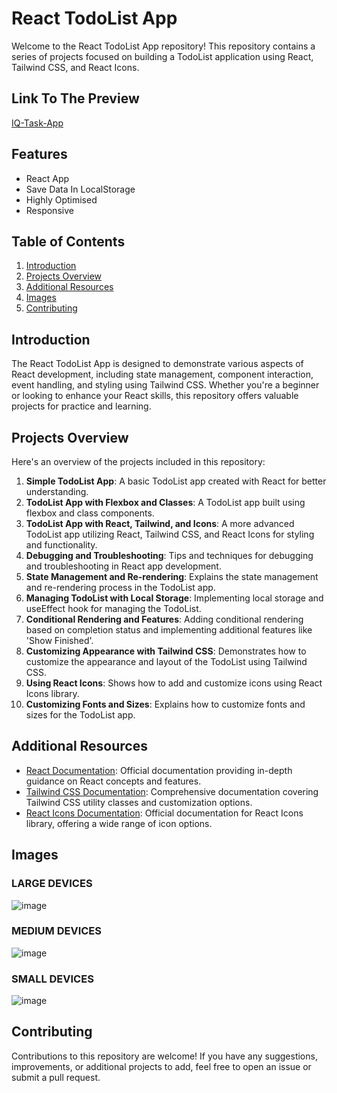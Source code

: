 # React TodoList App

Welcome to the React TodoList App repository! This repository contains a series of projects focused on building a TodoList application using React, Tailwind CSS, and React Icons.
## Link To The Preview
<a href="https://iq-task.netlify.app/">IQ-Task-App<a/>
## Features
- React App
- Save Data In LocalStorage
- Highly Optimised
- Responsive

## Table of Contents

1. [Introduction](#introduction)
2. [Projects Overview](#projects-overview)
3. [Additional Resources](#additional-resources)
4. [Images](#images)
5. [Contributing](#contributing)

## Introduction

The React TodoList App is designed to demonstrate various aspects of React development, including state management, component interaction, event handling, and styling using Tailwind CSS. Whether you're a beginner or looking to enhance your React skills, this repository offers valuable projects for practice and learning.

## Projects Overview

Here's an overview of the projects included in this repository:

1. **Simple TodoList App**: A basic TodoList app created with React for better understanding.
2. **TodoList App with Flexbox and Classes**: A TodoList app built using flexbox and class components.
3. **TodoList App with React, Tailwind, and Icons**: A more advanced TodoList app utilizing React, Tailwind CSS, and React Icons for styling and functionality.
4. **Debugging and Troubleshooting**: Tips and techniques for debugging and troubleshooting in React app development.
5. **State Management and Re-rendering**: Explains the state management and re-rendering process in the TodoList app.
6. **Managing TodoList with Local Storage**: Implementing local storage and useEffect hook for managing the TodoList.
7. **Conditional Rendering and Features**: Adding conditional rendering based on completion status and implementing additional features like 'Show Finished'.
8. **Customizing Appearance with Tailwind CSS**: Demonstrates how to customize the appearance and layout of the TodoList using Tailwind CSS.
9. **Using React Icons**: Shows how to add and customize icons using React Icons library.
10. **Customizing Fonts and Sizes**: Explains how to customize fonts and sizes for the TodoList app.

## Additional Resources


- [React Documentation](https://reactjs.org/docs/getting-started.html): Official documentation providing in-depth guidance on React concepts and features.
- [Tailwind CSS Documentation](https://tailwindcss.com/docs): Comprehensive documentation covering Tailwind CSS utility classes and customization options.
- [React Icons Documentation](https://react-icons.github.io/react-icons/): Official documentation for React Icons library, offering a wide range of icon options.

## Images

### LARGE DEVICES
![image](https://github.com/MOHAMMED-IQRAMUL/TODO-APP/assets/153977920/7e3a50d6-b000-4428-ba64-58ee4af857ff)

### MEDIUM DEVICES
![image](https://github.com/MOHAMMED-IQRAMUL/TODO-APP/assets/153977920/b0709ce3-8abf-452d-a342-3cdf74918f69)

### SMALL DEVICES
![image](https://github.com/MOHAMMED-IQRAMUL/TODO-APP/assets/153977920/140a6900-2e27-4e02-8f40-88824b876c27)


## Contributing

Contributions to this repository are welcome! If you have any suggestions, improvements, or additional projects to add, feel free to open an issue or submit a pull request.







<!--  
 Creating a todo list app using React
 Creating TodoList app using React, Tailwind, and React Icons
 Creating a simple app for better understanding
 Creating a TodoList app using flexbox and classes
 Customizing color and duration for animations
 Creating a todo list app using React
 Creating buttons and adding styling
 Styling and formatting elements using Tailwind classes
 Handling add, delete, and edit functions in the TodoList app
 Creating a TodoList app using React, Tailwind, and React Icons
 Implementing strike through feature for to-do items
 Styling flex items using Tailwind classes
 Handling checkbox events and updating todo items
 Implementing toggling functionality for todo items
 Debugging and troubleshooting in React app development
 Understanding the state and re-rendering in the TodoList app
 Implementing delete functionality and user confirmation
 Creating, editing, and updating to-dos in the TodoList app.
 Implementing auto-update feature on save
 Managing todo list using local storage and useEffect in React
 Creating and managing a to-do list using React and storage
 Implementing the 'Show Finished' feature
 Conditional rendering based on completion status
 Setting up the width and appearance of the Save button
 Using React Icons for adding and customizing icons
 Customize font and size for TodoList app
 Customize the appearance and layout of the TodoList App
 Styling the save button in the TodoList app using flexbox and Tailwind CSS classes.
 Customizing the appearance of a div element using CSS properties
 Creating a customizable TodoList App using React, Tailwind, and React Icons
  -->
